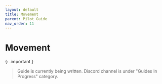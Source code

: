 ```yaml
---
layout: default
title: Movement
parent: Pilot Guide
nav_order: 11
---
```


# Movement

{: .important }
> Guide is currently being written. Discord channel is under "Guides In Progress" category.
